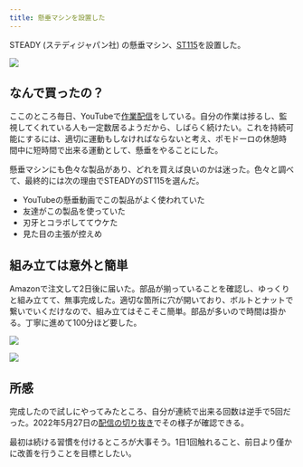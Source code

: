 ```yaml
---
title: 懸垂マシンを設置した
---
```

STEADY (ステディジャパン社) の懸垂マシン、[ST115](https://www.amazon.co.jp/dp/B09K3QQBKH)を設置した。

![](https://lh3.googleusercontent.com/docs/AG8NV2YELgchm1j9iIA1u2t3Rr5iMRSktflZmVSEbC6LAC6I3wCpwwmqmFPXIVQ2K5LPLZqNBYO_AKDoHWOU3uBBCOSawQaUvWuo-5v47IEQXpsg-lCCEATv-rq4a3roJtUlkvwt5Dco6d-oxLSfzOPxdmqAfDu2FBjvGiuYtZBKOgaQS8W_z8z_QKPOt4b7QYFyUPpqFSrXvGQmsbcsf-L96vNTKgKVHU3P2oHRv0IMwxF3Ii17tb76jLa_1UFs9gRSbnjAaUX6vGVWi25QDvmWesGjthMI3SZTccpai2uiSvBx2ffnb_1sWCC8THMd79a9Zy0kZW_aDC6zBzPtB2IT1yghDW7RUHbZSKWcrGIzIjjy44ZU42lvFGoEx8Pv5T1dWYPgNHoR5Co7C9uX4ICfB6SDrJ5FWklBAP2dn9mB-LL_J2gG8ek5J_xR8qa_UNph4cMG9W6GVFp8xRIOX_TMw02PFKvl-Fbb03-ehSXLkOamWmNhI40zcr1T2LedcIHvBANX4XsJystZFZvJQe-c5yXM4dBI5px-Ys4qHWGuL3ngA9qDohDFQJpfWPIw82N7fZJqfhheFpmXtBhunmeQS_imsdiyC2gESQ4V99I9Lne_HzK4KKza05dmVfp25KwmgIGsaPM1znrP9iMUvYhOWzZjSrVQ6QBhrUqxoFWAh9rDKAWS5iBebKm_2AbySvshJlNpiPMX10cBeJMoaot54IGqFGy6J_IpNrWtOxsV2Yo93OGJiP0EwlvU43nTGmoFCRgz3PPibGrsTZkPxFsbRfbSJqhuVqRkhsKOXBjCP0FS3CdILxtySI0ykmKpC-9DHMJoHN4dKp9G2gavN19cinqx_1m4We3ngtIX_hINSJfMVB1GtBH14irdDhmESfWEpXyZbm7N-Nw22YGCKvY9IgAfJgp8rUlR_ZegobDsgpM6Ls3VZhcIrjpOIGF-lcwRGNreUdVPVYsqHbqu7OFF9femkD9Hb9SQLe5tCqdtCoWsh_xN9fscjL_xPGw3Ax60g0PkBlMhXKuLdc-U8M-t1m-MNc7vdGv8_oeXQzTBFJ9y7UnFYONrDXZiejIxHM5LSkvxcjbSn750cW9u3eoj9syTHPSs_BF4MZSOoMV2GzXB1SP5RuuWZRxD9Czu8GI1FIuAk5-siI0xEOiHVtQpc6LnzB1P5gnisRreum2dPyrRM6BgPFhSJTSsYBzRVRvmtF5gv4D3UAEas3MFwbQOXT6Is7Ql6t14bJ022kIRSLNXnW8K)

なんで買ったの？
--------

ここのところ毎日、YouTubeで[作業配信](https://www.youtube.com/c/r7kamura)をしている。自分の作業は捗るし、監視してくれている人も一定数居るようだから、しばらく続けたい。これを持続可能にするには、適切に運動もしなければならないと考え、ポモドーロの休憩時間中に短時間で出来る運動として、懸垂をやることにした。

懸垂マシンにも色々な製品があり、どれを買えば良いのかは迷った。色々と調べて、最終的には次の理由でSTEADYのST115を選んだ。

*   YouTubeの懸垂動画でこの製品がよく使われていた
*   友達がこの製品を使っていた
*   刃牙とコラボしててウケた
*   見た目の主張が控えめ

組み立ては意外と簡単
----------

Amazonで注文して2日後に届いた。部品が揃っていることを確認し、ゆっくりと組み立てて、無事完成した。適切な箇所に穴が開いており、ボルトとナットで繋いでいくだけなので、組み立てはそこそこ簡単。部品が多いので時間は掛かる。丁寧に進めて100分ほど要した。

![](https://lh3.googleusercontent.com/docs/AG8NV2YOzEAJcfA4PV1CMpOHkAXwPz7tpClO5XiFWJ9d8RR6C5mTrKXozRKprGw8tJCrsupeoAyhtM5oIcwXyg25PA2tV5-qyZ1IxQnWpxv-fmipUxs7cmvvWKrV-WW3A869tRr3cap6k6ZshFp6jHRqlllXQlyMmLyzR0Ew8htA9BNRU_OLYWjAuWgv_yn-O1aKQ1Z4Lo0-BlY24Ag0j5OhezG-75u4RAER7FeSX-Mak2e4s4d6jpl8qZTOF4DSc57k4jh5GLkKUoUk6lirufq4Ldzjf8EsMsb0RTbHFHraRUgdvume9Q7h5iUHwbLc7iApswPRJgL5JTK0ohwXJRARb1Sn4DqAy738a9SZd9os-3BsIPyZagWkSEHFPVaVBIQrRR319-guyYLFawiYAN919Dt_Uv8AXiMww1JD1EGpRsGDyddjeINNR1i8C8dSbLkMYeLwJSORQxUB3mwgO52zBSLkaLr9p25zO4LmYHd4eWqRjWDmQdAd9ivbf0wI6pikX971lx8f-MfsYcktHNnh__TOaIU5f3I457y_M9pl5DJ3BbctiOPWZWlsv1E1jVivu8VqY_Z0o0ojMsbNSrmBmoZiwIs44pkNlU1ywtlkHARP-i_TL5BIa9gY9a20_Y0kPA-jEbJsVK_hOGO6CrX9t0cjheiQUapYrIkeIJ122qM5XKErQ1ud6AUL4POtaWxLGNd2qUTZsh9ya_0xkB6-P-snAFthMxEER8JWBo_tAFVkF65-a_dQLmRXV-uLh9fftxUvhH6qkJjjk6OAOEWKGdOIxyELSwEl-m4pJLe5fowsDfTwhZg8Tt21PmiWmSSWC3qHM4E3cogeIAM3C4h_pJ3NgMjSchzsA6YmA-05v9-eH47OpCYMtT6l72WhQ_NyBeLnbsFLTUz1jAPuCDgZWiula1daLp8PUxWUMBcm_rCXeJi167FNwwGSrRVXnyWS802yfr1vnUMWSekcUP3GNpJdm-XzOEtB_B5mQHNmiRAcTKNCIO78DdVi8RCugaRI5WGZnTOXiXn-UkqKM18Mojdrr6-pSpKsoKpEES39XRB4zdhXiJLlg9mF7Q1Bx43E5n48OMZFvEEEkCrkCZT8vtEmbA5PkhAyE5lmbUInn2CXCppPcBn1xcNR2awYki06mV936sO0olUozDUyvfq8rrsaFGVr_9aphpzAzRM4nVmcvZeN0bzMEizF6YSnm1-qyVJ47Y2nKbsznuFc-bDIVWFKpkv3eVJ8qYHYjglIPPJx4i59)

![](https://lh3.googleusercontent.com/docs/AG8NV2byusNoRTTAP-X5ZPeIzGo8Nf3aZt9RkudpHwlT35K8KqsloD3NS0-bwIfPxcCC1OmLE1hojFEYxqZ1swUhC7MityyujhkgF5JU4pn5X3f09dssyyMsdvN2W3bI5mNkWol9G5-A5Dg03YQS_LUlVa8IzXmBZUuF3ZmHwfIcr8xGSToIq9BsXq5IVfP1rwltr6AQCQ8wf-WIOLxr0tKEwPZX0O6Dqfbd8K3zANCj-FBb3qkIF-xRZ-ffXjiuTsLrhtKjxDXBJp2gwAuXWqzWeZ0ItiPdG1eDPu8sfi4SeLkZMD3R9jpEBYS2jwe7wHACbZ9hzV298l-ZEDx56ZfCWhLjvMGJPvRvxnt8Tgkb4fqznay8GCyNlCXIsftBrohZqXNrIkxuYOtytuwb3SsaYkCygLTjzfbA14ayFrUjBbT_OqqOYvIX2jONXk9oGHLowdwW8aMQFb3Kk2nyPloLco75FlOtzZytOdXZUZBvk6dqRo571V6fXaM2kec08yY9gudpdwne03CDFuUtkol2m3IE6JRXggghAZ1mTOed2yggRb8cdLO4_CkzuKxYxPXwKBhxr94TjbymI2bYdV9fcQqSg6UbjIZrF0WSxnQnbDgblasasP56Yn2dOxVjdOtC3s00YkavNjk5-d9FSOx2Es7E8a2nv4oRTAd2VqnrdzeAf6ax4PLZgV0sBLPI7-Ge2T1N6HyWEs-ZRuQLOMeH855s1xaZPZrKGQ3gFynJ4W7M7UsVTRwJ9dW-mbaH2ke8zeHHBkdleR9DEU3LPrO-x5eq1b973ql8szPWwcp5282ajdArvC0xOq0l8GeSMYkBmu7_r0Je-6o7SPma7dCjVgeXwMxh6XTkWgPHumjy0fcD-c6z-zpREYOMkJcJHgI-tHP_SG80LQZj8SVc0UT1mpQJgLsK7fPy2nVV9ZCPPVJ_JMt0qiT_P7ofGqsaoDLDvHr2X-a8xn2koTyp0HBEGJ5FnYVPxi5jh9PloxQNVFhPoHWDPTmdGuum1rEKvJ8kBZZ2PeHgnO67IiA8BAF74VhTg3pp7vGUe3SO_UKveiO7X0rmR8aaLLja-R_Tk2IW09kemTmdgmfM7v5ckSN5i3Pr5n5wod0LuqDMUzdkurem2xayAKYSNNHXuMqi5-KaQhgVIe8Bhx_M_fb6f2DwINyfcmYNsrs5Fistr3e1p7-TMF1k77sRbxng32RZUUoThAsh7MyTSnemF7oCkd8r-BblOxcfsA0sErJ1C4MrKx6SxeV0)

所感
--

完成したので試しにやってみたところ、自分が連続で出来る回数は逆手で5回だった。2022年5月27日の[配信の切り抜き](https://www.youtube.com/clip/Ugkxy2NXpdlfZF0kT9s-MoCOrbB1wpWEryK9)でその様子が確認できる。

最初は続ける習慣を付けるところが大事そう。1日1回触れること、前日より僅かに改善を行うことを目標としたい。
